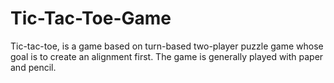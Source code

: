 # Tic-Tac-Toe-Game

 Tic-tac-toe, is a game based on turn-based two-player puzzle game whose goal is to create an alignment first. The game is generally played with paper and pencil.
